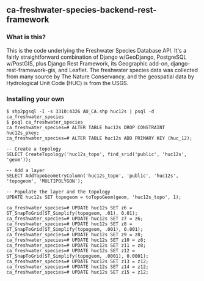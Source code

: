 ## ca-freshwater-species-backend-rest-framework

### What is this?

This is the code underlying the Freshwater Species Database API. It's a fairly straightforward combination of
Django w/GeoDjango, PostgreSQL w/PostGIS, plus Django Rest Framework, its Geographic add-on, django-rest-framework-gis,
and Leaflet. The freshwater species data was collected from many source by The Nature Conservancy, and the geospatial
data by Hydrological Unit Code (HUC) is from the USGS.

### Installing your own

```
$ shp2pgsql -I -s 3310:4326 AU_CA.shp huc12s | psql -d ca_freshwater_species
$ psql ca_freshwater_species
ca_freshwater_species=# ALTER TABLE huc12s DROP CONSTRAINT huc12s_pkey;
ca_freshwater_species=# ALTER TABLE huc12s ADD PRIMARY KEY (huc_12);
```

```
-- Create a topology
SELECT CreateTopology('huc12s_topo', find_srid('public', 'huc12s', 'geom'));

-- Add a layer
SELECT AddTopoGeometryColumn('huc12s_topo', 'public', 'huc12s', 'topogeom', 'MULTIPOLYGON');

-- Populate the layer and the topology
UPDATE huc12s SET topogeom = toTopoGeom(geom, 'huc12s_topo', 1);
```

```
ca_freshwater_species=# UPDATE huc12s SET z6 = ST_SnapToGrid(ST_Simplify(topogeom, .01), 0.01);
ca_freshwater_species=# UPDATE huc12s SET z7 = z6;
ca_freshwater_species=# UPDATE huc12s SET z8 = ST_SnapToGrid(ST_Simplify(topogeom, .001), 0.001);
ca_freshwater_species=# UPDATE huc12s SET z9 = z8;
ca_freshwater_species=# UPDATE huc12s SET z10 = z8;
ca_freshwater_species=# UPDATE huc12s SET z11 = z8;
ca_freshwater_species=# UPDATE huc12s SET z12 = ST_SnapToGrid(ST_Simplify(topogeom, .0001), 0.0001);
ca_freshwater_species=# UPDATE huc12s SET z13 = z12;
ca_freshwater_species=# UPDATE huc12s SET z14 = z12;
ca_freshwater_species=# UPDATE huc12s SET z15 = z12;
```


